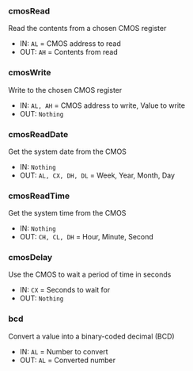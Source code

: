 ### cmosRead
Read the contents from a chosen CMOS register
* IN: `AL` = CMOS address to read
* OUT: `AH` = Contents from read

### cmosWrite
Write to the chosen CMOS register
* IN: `AL, AH` = CMOS address to write, Value to write
* OUT: `Nothing`

### cmosReadDate
Get the system date from the CMOS
* IN: `Nothing`
* OUT: `AL, CX, DH, DL` = Week, Year, Month, Day

### cmosReadTime
Get the system time from the CMOS
* IN: `Nothing`
* OUT: `CH, CL, DH` = Hour, Minute, Second

### cmosDelay
Use the CMOS to wait a period of time in seconds
* IN: `CX` = Seconds to wait for
* OUT: `Nothing`

### bcd
Convert a value into a binary-coded decimal (BCD)
* IN: `AL` = Number to convert
* OUT: `AL` = Converted number
